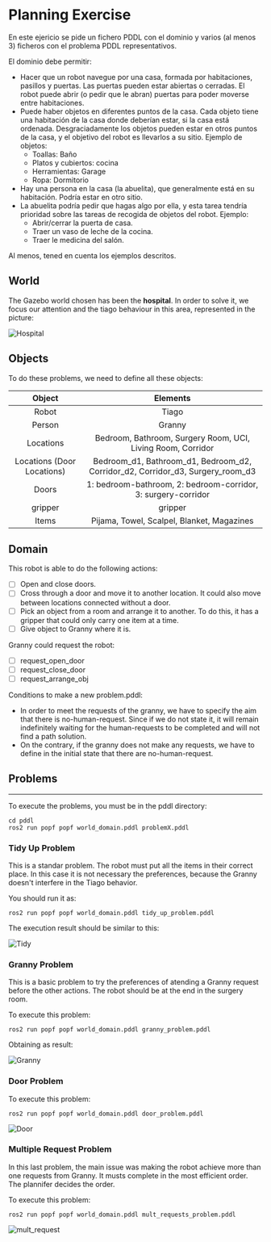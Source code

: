 # Planning Exercise

En este ejericio se pide un fichero PDDL con el dominio y varios (al menos 3) ficheros con el problema PDDL representativos.

El dominio debe permitir:
* Hacer que un robot navegue por una casa, formada por habitaciones, pasillos y puertas. Las puertas pueden estar abiertas o cerradas. El robot puede abrir (o pedir que le abran) puertas para poder moverse entre habitaciones.
* Puede haber objetos en diferentes puntos de la casa. Cada objeto tiene una habitación de la casa donde deberían estar, si la casa está ordenada. Desgraciadamente los objetos pueden estar en otros puntos de la casa, y el objetivo del robot es llevarlos a su sitio. Ejemplo de objetos:
  * Toallas: Baño
  * Platos y cubiertos: cocina
  * Herramientas: Garage
  * Ropa: Dormitorio
* Hay una persona en la casa (la abuelita), que generalmente está en su habitación. Podría estar en otro sitio.
* La abuelita podría pedir que hagas algo por ella, y esta tarea tendría prioridad sobre las tareas de recogida de objetos del robot. Ejemplo:
  * Abrir/cerrar la puerta de casa.
  * Traer un vaso de leche de la cocina.
  * Traer le medicina del salón.
  
 Al menos, tened en cuenta los ejemplos descritos.

## World
The Gazebo world chosen has been the  **hospital**. In order to solve it, we focus our attention and the tiago behaviour in this area, represented in the picture:

![Hospital](https://github.com/Docencia-fmrico/ejercicio-pddl-roscon/blob/main/resources/aws_hospital.jpg)

## Objects
To do these problems, we need to define all these objects:

| Object | Elements |
| :---:  | :---: |
| Robot | Tiago  |
| Person | Granny |
| Locations | Bedroom, Bathroom, Surgery Room, UCI, Living Room, Corridor |
| Locations (Door Locations) | Bedroom_d1, Bathroom_d1, Bedroom_d2, Corridor_d2, Corridor_d3, Surgery_room_d3 |
| Doors | 1: bedroom-bathroom, 2: bedroom-corridor, 3: surgery-corridor |
| gripper | gripper |
| Items | Pijama, Towel, Scalpel, Blanket, Magazines  |

## Domain
This robot is able to do the following actions:

- [ ] Open and close doors.
- [ ] Cross through a door and move it to another location. It could also move between locations connected without a door.
- [ ] Pick an object from a room and arrange it to another. To do this, it has a gripper that could only carry one item at a time.
- [ ] Give object to Granny where it is.

Granny could request the robot:
- [ ] request_open_door
- [ ] request_close_door
- [ ] request_arrange_obj

Conditions to make a new problem.pddl:
- In order to meet the requests of the granny, we have to specify the aim that there is no-human-request. Since if we do not state it, it will remain indefinitely waiting for the human-requests to be completed and will not find a path solution.
- On the contrary, if the granny does not make any requests, we have to define in the initial state that there are no-human-request.

## Problems
---- ----
To execute the problems, you must be in the pddl directory:
```
cd pddl
ros2 run popf popf world_domain.pddl problemX.pddl
```
### Tidy Up Problem

This is a standar problem. The robot must put all the items in their correct place. In this case it is not necessary the preferences, because the Granny doesn't interfere in the Tiago behavior.

You should run it as:

```
ros2 run popf popf world_domain.pddl tidy_up_problem.pddl
```

The execution result should be similar to this:

![Tidy](https://github.com/Docencia-fmrico/ejercicio-pddl-roscon/blob/main/resources/tidy_prob_exec.jpg)



### Granny Problem
This is a basic problem to try the preferences of atending a Granny request before the other actions. The robot should be at the end in the surgery room.

To execute this problem:

```
ros2 run popf popf world_domain.pddl granny_problem.pddl
```

Obtaining as result:

![Granny](https://github.com/Docencia-fmrico/ejercicio-pddl-roscon/blob/main/resources/granny_prob_exec.jpg)

### Door Problem

To execute this problem:

```
ros2 run popf popf world_domain.pddl door_problem.pddl
```

![Door](https://github.com/Docencia-fmrico/ejercicio-pddl-roscon/blob/Readme/resources/door_prob_exec.jpg)

### Multiple Request Problem

In this last problem, the main issue was making the robot achieve more than one requests from Granny. It musts complete in the most efficient order. The plannifer decides the order.

To execute this problem:

```
ros2 run popf popf world_domain.pddl mult_requests_problem.pddl
```

![mult_request](https://github.com/Docencia-fmrico/ejercicio-pddl-roscon/blob/main/resources/mult_prob_exec.jpg)

